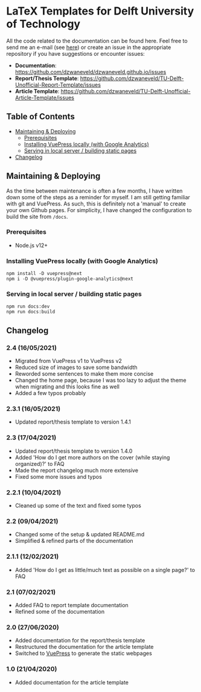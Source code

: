 # LaTeX Templates for Delft University of Technology

All the code related to the documentation can be found here. Feel free to send me an e-mail (see [here](https://dzwaneveld.github.io/about.html)) or create an issue in the appropriate repository if you have suggestions or encounter issues:

- **Documentation**: https://github.com/dzwaneveld/dzwaneveld.github.io/issues
- **Report/Thesis Template**: https://github.com/dzwaneveld/TU-Delft-Unofficial-Report-Template/issues
- **Article Template**: https://github.com/dzwaneveld/TU-Delft-Unofficial-Article-Template/issues

## Table of Contents

* [Maintaining & Deploying](#maintaining--deploying)
  + [Prerequisites](#prerequisites)
  + [Installing VuePress locally (with Google Analytics)](#installing-vuepress-locally-with-google-analytics)
  + [Serving in local server / building static pages](#serving-in-local-server--building-static-pages)
* [Changelog](#changelog)

## Maintaining & Deploying

As the time between maintenance is often a few months, I have written down some of the steps as a reminder for myself. I am still getting familiar with git and VuePress. As such, this is definitely not a 'manual' to create your own Github pages. For simplicity, I have changed the configuration to build the site from `/docs`.

### Prerequisites

- Node.js v12+

### Installing VuePress locally (with Google Analytics)

````
npm install -D vuepress@next
npm i -D @vuepress/plugin-google-analytics@next
````

### Serving in local server / building static pages

````
npm run docs:dev
npm run docs:build
````

## Changelog

### 2.4 (16/05/2021)

* Migrated from VuePress v1 to VuePress v2
* Reduced size of images to save some bandwidth
* Reworded some sentences to make them more concise
* Changed the home page, because I was too lazy to adjust the theme when migrating and this looks fine as well
* Added a few typos probably

### 2.3.1 (16/05/2021)

* Updated report/thesis template to version 1.4.1

### 2.3 (17/04/2021)

* Updated report/thesis template to version 1.4.0
* Added 'How do I get more authors on the cover (while staying organized)?' to FAQ
* Made the report changelog much more extensive
* Fixed some more issues and typos

### 2.2.1 (10/04/2021)

* Cleaned up some of the text and fixed some typos

### 2.2 (09/04/2021)

* Changed some of the setup & updated README.md
* Simplified & refined parts of the documentation

### 2.1.1 (12/02/2021)

* Added 'How do I get as little/much text as possible on a single page?' to FAQ

### 2.1 (07/02/2021)

* Added FAQ to report template documentation
* Refined some of the documentation

### 2.0 (27/06/2020)

* Added documentation for the report/thesis template
* Restructured the documentation for the article template
* Switched to [VuePress](https://vuepress.vuejs.org/) to generate the static webpages

### 1.0 (21/04/2020)

* Added documentation for the article template
